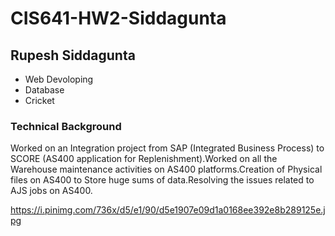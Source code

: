# CIS641-HW2-Siddagunta
## Rupesh Siddagunta
* Web Devoloping
* Database 
* Cricket
### Technical Background
Worked on an Integration project from SAP (Integrated Business Process) to SCORE (AS400 application for Replenishment).Worked on all the Warehouse maintenance activities on AS400 platforms.Creation of Physical files on AS400 to Store huge sums of data.Resolving the issues related to AJS jobs on AS400.

https://i.pinimg.com/736x/d5/e1/90/d5e1907e09d1a0168ee392e8b289125e.jpg
